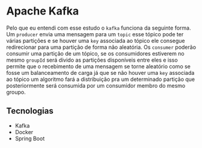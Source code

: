 # Apache Kafka

Pelo que eu entendi com esse estudo o `kafka` funciona da seguinte forma. Um `producer` envia uma mensagem para um `topic` esse tópico pode ter várias partições e se houver uma `key` associada ao tópico ele consegue redirecionar para uma partição de forma não aleatória. Os `consumer` poderão consumir uma partição de um tópico, se os consumidores estiverem no mesmo `groupId` será divido as partições disponíveis entre eles e isso permite que o recebimento de uma mensagem se torne aleatório como se fosse um balanceamento de carga já que se não houver uma `key` associada ao tópico um algoritmo fará a distribuição pra um determinado partição que posteriormente será consumida por um consumidor membro do mesmo groupo. 


## Tecnologias

- Kafka
- Docker
- Spring Boot